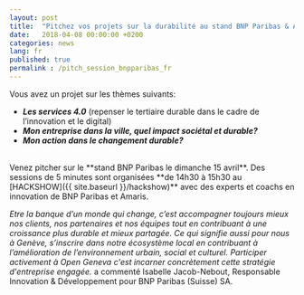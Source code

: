 ```yaml
---
layout: post
title:  "Pitchez vos projets sur la durabilité au stand BNP Paribas & Amaris"
date:   2018-04-08 00:00:00 +0200
categories: news
lang: fr
published: true
permalink : /pitch_session_bnpparibas_fr
---
```


Vous avez un projet sur les thèmes suivants:

* ***Les services 4.0*** (repenser le tertiaire durable dans le cadre de l’innovation et le digital)
* ***Mon entreprise dans la ville, quel impact sociétal et durable?***
* ***Mon action dans le changement durable?***

<br>
Venez pitcher sur le **stand BNP Paribas le dimanche 15 avril**. Des sessions de 5 minutes sont organisées **de 14h30 à 15h30 au [HACKSHOW]({{ site.baseurl }}/hackshow)** avec des experts et coachs en innovation de BNP Paribas et Amaris.

<br>

*Etre la banque d’un monde qui change, c’est accompagner toujours mieux nos clients, nos partenaires et nos équipes tout en contribuant à une croissance plus durable et mieux partagée. Ce qui signifie aussi pour nous à Genève, s’inscrire dans notre écosystème local en contribuant à l’amélioration de l’environnement urbain, social et culturel. Participer activement à Open Geneva c'est incarner concrètement cette stratégie d'entreprise engagée.* a commenté Isabelle Jacob-Nebout, Responsable Innovation & Développement pour BNP Paribas (Suisse) SA.
